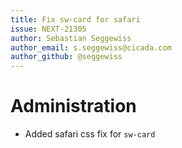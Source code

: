 ```yaml
---
title: Fix sw-card for safari
issue: NEXT-21305
author: Sebastian Seggewiss
author_email: s.seggewiss@cicada.com
author_github: @seggewiss
---
```

# Administration
* Added safari css fix for `sw-card` 
